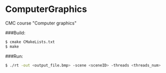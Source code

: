 # ComputerGraphics
CMC course "Сomputer graphics"

###Build:
```bash
$ cmake CMakeLists.txt
$ make
```

###Run:
```bash
$ ./rt -out <output_file.bmp> -scene <sceneID> -threads <threads_num>
```